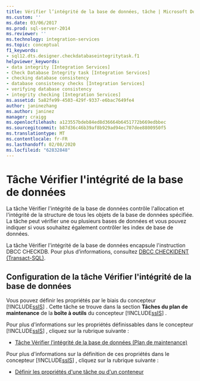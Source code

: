 ```yaml
---
title: Vérifier l’intégrité de la base de données, tâche | Microsoft Docs
ms.custom: ''
ms.date: 03/06/2017
ms.prod: sql-server-2014
ms.reviewer: ''
ms.technology: integration-services
ms.topic: conceptual
f1_keywords:
- sql12.dts.designer.checkdatabaseintegritytask.f1
helpviewer_keywords:
- data integrity [Integration Services]
- Check Database Integrity task [Integration Services]
- checking database consistency
- database consistency checks [Integration Services]
- verifying database consistency
- integrity checking [Integration Services]
ms.assetid: 5a82fe99-4503-429f-9337-e6bac7649fe4
author: janinezhang
ms.author: janinez
manager: craigg
ms.openlocfilehash: a123557bdeb84ed8d36664b6451772b669edbbec
ms.sourcegitcommit: b87d36c46b39af8b929ad94ec707dee8800950f5
ms.translationtype: MT
ms.contentlocale: fr-FR
ms.lasthandoff: 02/08/2020
ms.locfileid: "62832848"
---
```

# <a name="check-database-integrity-task"></a>Tâche Vérifier l'intégrité de la base de données
  La tâche Vérifier l'intégrité de la base de données contrôle l'allocation et l'intégrité de la structure de tous les objets de la base de données spécifiée. La tâche peut vérifier une ou plusieurs bases de données et vous pouvez indiquer si vous souhaitez également contrôler les index de base de données.  
  
 La tâche Vérifier l'intégrité de la base de données encapsule l'instruction DBCC CHECKDB. Pour plus d’informations, consultez [DBCC CHECKIDENT &#40;Transact-SQL&#41;](/sql/t-sql/database-console-commands/dbcc-checkdb-transact-sql).  
  
## <a name="configuration-of-the-check-database-integrity-task"></a>Configuration de la tâche Vérifier l'intégrité de la base de données  
 Vous pouvez définir les propriétés par le biais du concepteur [!INCLUDE[ssIS](../../../includes/ssis-md.md)] . Cette tâche se trouve dans la section **Tâches du plan de maintenance** de la **boîte à outils** du concepteur [!INCLUDE[ssIS](../../../includes/ssis-md.md)] .  
  
 Pour plus d'informations sur les propriétés définissables dans le concepteur [!INCLUDE[ssIS](../../../includes/ssis-md.md)] , cliquez sur la rubrique suivante :  
  
-   [Tâche Vérifier l’intégrité de la base de données &#40;Plan de maintenance&#41;](../../relational-databases/maintenance-plans/check-database-integrity-task-maintenance-plan.md)  
  
 Pour plus d'informations sur la définition de ces propriétés dans le concepteur [!INCLUDE[ssIS](../../../includes/ssis-md.md)] , cliquez sur la rubrique suivante :  
  
-   [Définir les propriétés d'une tâche ou d'un conteneur](../set-the-properties-of-a-task-or-container.md)  
  
  

